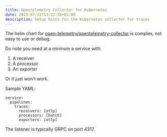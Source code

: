 ```yaml
---
title: Opentelemetry Collector for Kubernetes
date: 2023-07-31T13:22:35+01:00
description: Setup hints for the Kubernetes collector for traces
---
```


The helm chart for
[open-telemetry/opentelemetry-collector](https://github.com/open-telemetry/opentelemetry-helm-charts/tree/main/charts/opentelemetry-collector)
is complex, not easy to use or debug.

Do note you need at a mininum a service with:

1. A receiver
2. A processor
3. An exporter

Or it just won't work.

Sample YAML:

    service:
      pipelines:
        traces:
          receivers: [otlp]
          processors: [batch]
          exporters: [otlp]

The listener is typically GRPC on port 4317.
